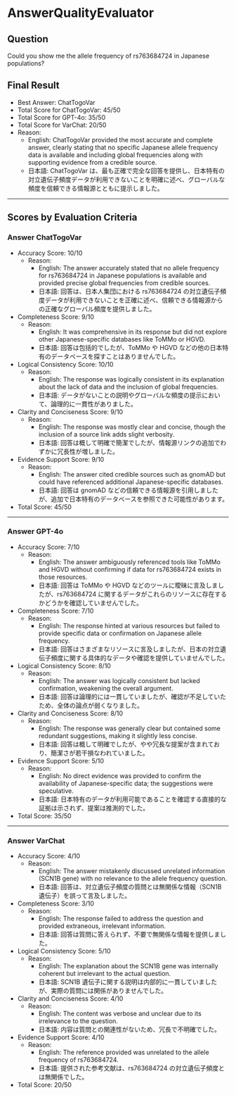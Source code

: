 # AnswerQualityEvaluator

## Question

Could you show me the allele frequency of rs763684724 in Japanese populations?

## Final Result

- Best Answer: ChatTogoVar
- Total Score for ChatTogoVar: 45/50
- Total Score for GPT-4o: 35/50
- Total Score for VarChat: 20/50
- Reason:
  - English: ChatTogoVar provided the most accurate and complete answer, clearly stating that no specific Japanese allele frequency data is available and including global frequencies along with supporting evidence from a credible source.
  - 日本語: ChatTogoVar は、最も正確で完全な回答を提供し、日本特有の対立遺伝子頻度データが利用できないことを明確に述べ、グローバルな頻度を信頼できる情報源とともに提示しました。

---

## Scores by Evaluation Criteria

### Answer ChatTogoVar
- Accuracy Score: 10/10
  - Reason: 
    - English: The answer accurately stated that no allele frequency for rs763684724 in Japanese populations is available and provided precise global frequencies from credible sources.
    - 日本語: 回答は、日本人集団における rs763684724 の対立遺伝子頻度データが利用できないことを正確に述べ、信頼できる情報源からの正確なグローバル頻度を提供しました。
- Completeness Score: 9/10
  - Reason: 
    - English: It was comprehensive in its response but did not explore other Japanese-specific databases like ToMMo or HGVD.
    - 日本語: 回答は包括的でしたが、ToMMo や HGVD などの他の日本特有のデータベースを探すことはありませんでした。
- Logical Consistency Score: 10/10
  - Reason: 
    - English: The response was logically consistent in its explanation about the lack of data and the inclusion of global frequencies.
    - 日本語: データがないことの説明やグローバルな頻度の提示において、論理的に一貫性がありました。
- Clarity and Conciseness Score: 9/10
  - Reason: 
    - English: The response was mostly clear and concise, though the inclusion of a source link adds slight verbosity.
    - 日本語: 回答は概して明確で簡潔でしたが、情報源リンクの追加でわずかに冗長性が増しました。
- Evidence Support Score: 9/10
  - Reason: 
    - English: The answer cited credible sources such as gnomAD but could have referenced additional Japanese-specific databases.
    - 日本語: 回答は gnomAD などの信頼できる情報源を引用しましたが、追加で日本特有のデータベースを参照できた可能性があります。
- Total Score: 45/50

---

### Answer GPT-4o
- Accuracy Score: 7/10
  - Reason: 
    - English: The answer ambiguously referenced tools like ToMMo and HGVD without confirming if data for rs763684724 exists in those resources.
    - 日本語: 回答は ToMMo や HGVD などのツールに曖昧に言及しましたが、rs763684724 に関するデータがこれらのリソースに存在するかどうかを確認していませんでした。
- Completeness Score: 7/10
  - Reason: 
    - English: The response hinted at various resources but failed to provide specific data or confirmation on Japanese allele frequency.
    - 日本語: 回答はさまざまなリソースに言及しましたが、日本の対立遺伝子頻度に関する具体的なデータや確認を提供していませんでした。
- Logical Consistency Score: 8/10
  - Reason: 
    - English: The answer was logically consistent but lacked confirmation, weakening the overall argument.
    - 日本語: 回答は論理的には一貫していましたが、確認が不足していたため、全体の論点が弱くなりました。
- Clarity and Conciseness Score: 8/10
  - Reason: 
    - English: The response was generally clear but contained some redundant suggestions, making it slightly less concise.
    - 日本語: 回答は概して明確でしたが、やや冗長な提案が含まれており、簡潔さが若干損なわれていました。
- Evidence Support Score: 5/10
  - Reason: 
    - English: No direct evidence was provided to confirm the availability of Japanese-specific data; the suggestions were speculative.
    - 日本語: 日本特有のデータが利用可能であることを確認する直接的な証拠は示されず、提案は推測的でした。
- Total Score: 35/50

---

### Answer VarChat
- Accuracy Score: 4/10
  - Reason: 
    - English: The answer mistakenly discussed unrelated information (SCN1B gene) with no relevance to the allele frequency question.
    - 日本語: 回答は、対立遺伝子頻度の質問とは無関係な情報（SCN1B 遺伝子）を誤って言及しました。
- Completeness Score: 3/10
  - Reason: 
    - English: The response failed to address the question and provided extraneous, irrelevant information.
    - 日本語: 回答は質問に答えられず、不要で無関係な情報を提供しました。
- Logical Consistency Score: 5/10
  - Reason: 
    - English: The explanation about the SCN1B gene was internally coherent but irrelevant to the actual question.
    - 日本語: SCN1B 遺伝子に関する説明は内部的に一貫していましたが、実際の質問には関係がありませんでした。
- Clarity and Conciseness Score: 4/10
  - Reason: 
    - English: The content was verbose and unclear due to its irrelevance to the question.
    - 日本語: 内容は質問との関連性がないため、冗長で不明確でした。
- Evidence Support Score: 4/10
  - Reason: 
    - English: The reference provided was unrelated to the allele frequency of rs763684724.
    - 日本語: 提供された参考文献は、rs763684724 の対立遺伝子頻度とは無関係でした。
- Total Score: 20/50